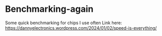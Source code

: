 # Benchmarking-again
Some quick benchmarking for chips I use often
Link here: https://dannyelectronics.wordpress.com/2024/01/02/speed-is-everything/
